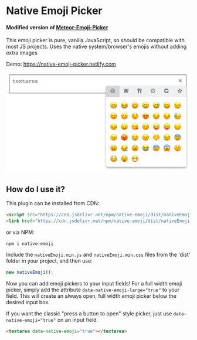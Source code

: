 # Native Emoji Picker

#### Modified version of [Meteor-Emoji-Picker](https://github.com/CreateMarketing/Meteor-Emoji-Picker)

This emoji picker is pure, vanilla JavaScript, so should be compatible with most JS projects. Uses the native system/browser's emojis without adding extra images

Demo: https://native-emoji-picker.netlify.com

![native-emoji](native-emoji.png "Textarea usage")

## How do I use it?

This plugin can be installed from CDN:
```html
<script src="https://cdn.jsdelivr.net/npm/native-emoji/dist/nativeEmoji.min.js"></script>
<link href="https://cdn.jsdelivr.net/npm/native-emoji/dist/nativeEmoji.min.css" rel="stylesheet">
```

or via NPM:

```
npm i native-emoji
```

Include the `nativeEmoji.min.js` and `nativeEmoji.min.css` files from the 'dist' folder in your project, and then use:

```js
new nativeEmoji();
```

Now you can add emoji pickers to your input fields! For a full width emoji picker, simply add the attribute `data-native-emoji-large="true"` to your field. This will create an always open, full width emoji picker below the desired input box.

If you want the classic "press a button to open" style picker, just use `data-native-emoji="true"` on an input field. 

```html
<textarea data-native-emoji="true"></textarea>
```

